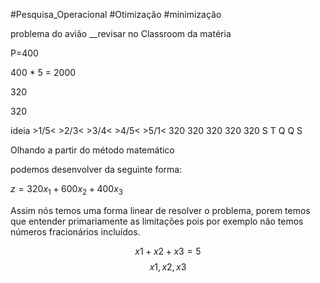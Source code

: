 #Pesquisa_Operacional #Otimização #minimização

problema do avião __revisar no Classroom da matéria

P=400

400 * 5 = 2000

320

320

 
ideia >1/5<   >2/3<   >3/4<   >4/5<  >5/1<
	  320       320       320       320     320
	S T Q Q S 

Olhando a partir do método matemático

podemos desenvolver da seguinte forma:

$z=320x_1+600x_2+400x_3$

Assim nós temos uma forma linear de resolver o problema, porem temos que entender primariamente as limitações pois por exemplo não temos números fracionários incluídos.

$$x1+x2+x3=5$$
$$x1,x2,x3$$